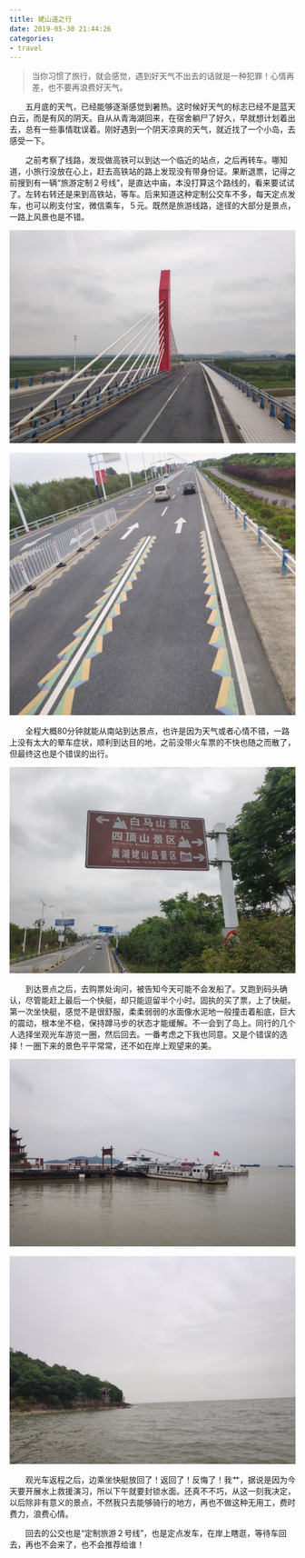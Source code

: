 ```yaml
---
title: 姥山道之行
date: 2019-05-30 21:44:26
categories:
- travel
---
```


>  当你习惯了旅行，就会感觉，遇到好天气不出去的话就是一种犯罪！心情再差，也不要再浪费好天气。

<!-- more -->

　　五月底的天气，已经能够逐渐感觉到暑热。这时候好天气的标志已经不是蓝天白云，而是有风的阴天。自从从青海湖回来，在宿舍躺尸了好久，早就想计划着出去，总有一些事情耽误着。刚好遇到一个阴天凉爽的天气，就近找了一个小岛，去感受一下。

　　之前考察了线路，发现做高铁可以到达一个临近的站点，之后再转车。哪知道，小旅行没放在心上，赶去高铁站的路上发现没有带身份证。果断退票，记得之前搜到有一辆“旅游定制２号线”，是直达中庙，本没打算这个路线的，看来要试试了。左转右转还是来到高铁站，等车。后来知道这种定制公交车不多，每天定点发车，也可以刷支付宝，微信乘车，５元。既然是旅游线路，途径的大部分是景点，一路上风景也是不错。

![lmd_01](https://github.com/ahup16201013/picurebed/raw/master/2019-5-30/lmd_01.png)

![lmd_02](https://github.com/ahup16201013/picurebed/raw/master/2019-5-30/lmd_02.png)

　　全程大概80分钟就能从南站到达景点，也许是因为天气或者心情不错，一路上没有太大的晕车症状，顺利到达目的地，之前没带火车票的不快也随之而散了，但最终这也是个错误的出行。

![lmd_03](https://github.com/ahup16201013/picurebed/raw/master/2019-5-30/lmd_03.png)

　　到达景点之后，去购票处询问，被告知今天可能不会发船了。又跑到码头确认，尽管能赶上最后一个快艇，却只能逗留半个小时。固执的买了票，上了快艇。第一次坐快艇，感觉不是很舒服，柔柔弱弱的水面像水泥地一般撞击着船底，巨大的震动，根本坐不稳，保持蹲马步的状态才能缓解。不一会到了岛上。同行的几个人选择坐观光车游览一圈，然后回去。一番考虑之下我也同意。又是个错误的选择！一圈下来的景色平平常常，还不如在岸上观望来的美。

![lmd_05](https://github.com/ahup16201013/picurebed/raw/master/2019-5-30/lmd_05.png)

![lmd_04](https://github.com/ahup16201013/picurebed/raw/master/2019-5-30/lmd_04.png)

　　观光车返程之后，边乘坐快艇放回了！返回了！反悔了！我艹，据说是因为今天要开展水上救援演习，所以下午就要封锁水面。还真不不巧，从这一刻我决定，以后除非有意义的景点，不然我只去能够骑行的地方，再也不做这种无用工，费时费力，浪费心情。

　　回去的公交也是“定制旅游２号线”，也是定点发车，在岸上瞎逛，等待车回去，再也不会来了，也不会推荐给谁！

